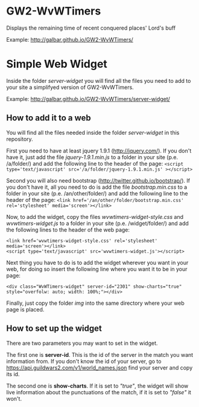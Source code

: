 GW2-WvWTimers
=============

Displays the remaining time of recent conquered places' Lord's buff

Example: http://galbar.github.io/GW2-WvWTimers/

# Simple Web Widget
Inside the folder *server-widget* you will find all the files you need to add to your site a simplifyed version of GW2-WvWTimers.

Example: http://galbar.github.io/GW2-WvWTimers/server-widget/

## How to add it to a web
You will find all the files needed inside the folder *server-widget* in this repository.

First you need to have at least jquery 1.9.1 (http://jquery.com/). If you don't have it, just add the file *jquery-1.9.1.min.js* to a folder in your site (p.e. /a/folder/) and add the following line to the header of the page:
`<script type='text/javascript' src='/a/folder/jquery-1.9.1.min.js' ></script>`

Second you will also need bootstrap (http://twitter.github.io/bootstrap/). If you don't have it, all you need to do is add the file *bootstrap.min.css* to a folder in 
your site (p.e. /an/other/folder/) and add the following line to the header of the page:
`<link href='/an/other/folder/bootstrap.min.css' rel='stylesheet' media='screen'></link>`

Now, to add the widget, copy the files *wvwtimers-widget-style.css* and *wvwtimers-widget.js* to a folder in your site (p.e. /widget/folder/) and add the following lines to the header of the web page:
```
<link href='wvwtimers-widget-style.css' rel='stylesheet' media='screen'></link>
<script type='text/javascript' src='wvwtimers-widget.js'></script>
```

Next thing you have to do is to add the widget wherever you want in your web, for doing so insert the following line where you want it to be in your page:
```
<div class="WvWTimers-widget" server-id="2301" show-charts="true" style="overfolw: auto; width: 100%;"></div>
```

Finally, just copy the folder *img* into the same directory where your web page is placed.

## How to set up the widget
There are two parameters you may want to set in the widget.

The first one is **server-id**. This is the id of the server in the match you want information from. If you don't know the id of your server, go to https://api.guildwars2.com/v1/world_names.json find your server and copy its id.

The second one is **show-charts**. If it is set to *"true"*, the widget will show live information about the punctuations of the match, if it is set to *"false"* it won't.